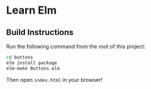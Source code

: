 # Learn Elm

## Build Instructions

Run the following command from the root of this project:

```bash
cd buttons
elm install package
elm-make Buttons.elm
```

Then open `index.html` in your browser!
